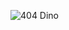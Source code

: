 ![404 Dino]([https://github.com/n48.pn](https://github.com/HiSTNOiR/HiSTNOiR/blob/28e261e34a148b76e67155a446cfa186c564a790/dino.gif)g "404 Dino")
